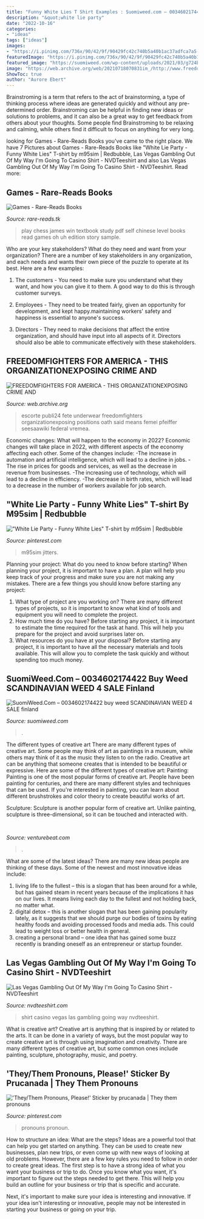 ```yaml
---
title: "Funny White Lies T Shirt Examples : Suomiweed.com – 0034602174422 Buy Weed Scandinavian Weed 4 Sale Finland"
description: "&quot;white lie party"
date: "2022-10-16"
categories:
- "ideas"
tags: ["ideas"]
images:
- "https://i.pinimg.com/736x/90/42/9f/90429fc42c740b5a40b1ac37adfca7a5--emo-phone-cases.jpg"
featuredImage: "https://i.pinimg.com/736x/90/42/9f/90429fc42c740b5a40b1ac37adfca7a5--emo-phone-cases.jpg"
featured_image: "https://suomiweed.com/wp-content/uploads/2021/03/g724bbd540df5b1f208628a7df2f99f1cb33bdcfad92128c834406319a1fb563a92e2f2c563aeb17c92f62fa0829008f7_640_weed-300x300.png"
image: "https://web.archive.org/web/20210718070831im_/http://www.freedomfightersforamerica.com/yahoo_site_admin/assets/images/a02d07e3-82ae-4dab-942b-bed32f224566_D.13480130_std.jpg"
ShowToc: true
author: "Aurore Ebert"
---
```



Brainstroming is a term that refers to the act of brainstorming, a type of thinking process where ideas are generated quickly and without any pre-determined order. Brainstroming can be helpful in finding new ideas or solutions to problems, and it can also be a great way to get feedback from others about your thoughts. Some people find Brainstroming to be relaxing and calming, while others find it difficult to focus on anything for very long.

	

		
looking for Games - Rare-Reads Books you've came to the right place. We have 7 Pictures about Games - Rare-Reads Books like &quot;White Lie Party - Funny White Lies&quot; T-shirt by m95sim | Redbubble, Las Vegas Gambling Out Of My Way I&#039;m Going To Casino Shirt - NVDTeeshirt and also Las Vegas Gambling Out Of My Way I&#039;m Going To Casino Shirt - NVDTeeshirt. Read more:
		
    
## Games - Rare-Reads Books

<img loading=lazy src="https://images-na.ssl-images-amazon.com/images/I/51qaSlZ%2BHVL._SX328_BO1,204,203,200_.jpg" onerror="this.onerror=null;this.src='https://tse2.mm.bing.net/th?id=OIP.nQXWJEceOSVF7M3yQ5WB4wAAAA&amp;pid=15.1';" alt="Games - Rare-Reads Books">

_Source: rare-reads.tk_

>play chess james win textbook study pdf self chinese level books read games oh uh edition story sample. 

	

Who are your key stakeholders? What do they need and want from your organization?
There are a number of key stakeholders in any organization, and each needs and wants their own piece of the puzzle to operate at its best. Here are a few examples:
1. The customers - You need to make sure you understand what they want, and how you can give it to them. A good way to do this is through customer surveys.

2. Employees - They need to be treated fairly, given an opportunity for development, and kept happy.maintaining workers' safety and happiness is essential to anyone's success.

3. Directors - They need to make decisions that affect the entire organization, and should have input into all aspects of it. Directors should also be able to communicate effectively with these stakeholders.

    
## FREEDOMFIGHTERS FOR AMERICA - THIS ORGANIZATIONEXPOSING CRIME AND

<img loading=lazy src="https://web.archive.org/web/20210718070831im_/http://www.freedomfightersforamerica.com/yahoo_site_admin/assets/images/a02d07e3-82ae-4dab-942b-bed32f224566_D.13480130_std.jpg" onerror="this.onerror=null;this.src='https://tse2.mm.bing.net/th?id=OIP.udJahueH-FTK2IR6Dy6a3gHaK2&amp;pid=15.1';" alt="FREEDOMFIGHTERS FOR AMERICA - THIS ORGANIZATIONEXPOSING CRIME AND">

_Source: web.archive.org_

>escorte publi24 fete underwear freedomfighters organizationexposing positions oath said means femei pfeiffer seesaawiki federal vremea. 

	

Economic changes: What will happen to the economy in 2022?
Economic changes will take place in 2022, with different aspects of the economy affecting each other. Some of the changes include: 
-The increase in automation and artificial intelligence, which will lead to a decline in jobs. 
-The rise in prices for goods and services, as well as the decrease in revenue from businesses. 
-The increasing use of technology, which will lead to a decline in efficiency. 
-The decrease in birth rates, which will lead to a decrease in the number of workers available for job search.

    
## &quot;White Lie Party - Funny White Lies&quot; T-shirt By M95sim | Redbubble

<img loading=lazy src="https://i.pinimg.com/originals/2f/83/65/2f83658753623c8346da48f83ded9103.png" onerror="this.onerror=null;this.src='https://tse1.mm.bing.net/th?id=OIP.yPXRSVPU7odWPSdcbmavKgHaJ4&amp;pid=15.1';" alt="&quot;White Lie Party - Funny White Lies&quot; T-shirt by m95sim | Redbubble">

_Source: pinterest.com_

>m95sim jitters. 

	

Planning your project: What do you need to know before starting?
When planning your project, it is important to have a plan. A plan will help you keep track of your progress and make sure you are not making any mistakes. There are a few things you should know before starting any project:
1. What type of project are you working on? There are many different types of projects, so it is important to know what kind of tools and equipment you will need to complete the project.
2. How much time do you have? Before starting any project, it is important to estimate the time required for the task at hand. This will help you prepare for the project and avoid surprises later on.
3. What resources do you have at your disposal? Before starting any project, it is important to have all the necessary materials and tools available. This will allow you to complete the task quickly and without spending too much money.

    
## SuomiWeed.Com – 0034602174422 Buy Weed SCANDINAVIAN WEED 4 SALE Finland

<img loading=lazy src="https://suomiweed.com/wp-content/uploads/2021/03/g724bbd540df5b1f208628a7df2f99f1cb33bdcfad92128c834406319a1fb563a92e2f2c563aeb17c92f62fa0829008f7_640_weed-300x300.png" onerror="this.onerror=null;this.src='https://tse2.mm.bing.net/th?id=OIP.F_qE7Rh5WrhUt_XSTL6RfAAAAA&amp;pid=15.1';" alt="SuomiWeed.Com – 0034602174422 buy weed SCANDINAVIAN WEED 4 SALE finland">

_Source: suomiweed.com_

>. 

	

The different types of creative art
There are many different types of creative art. Some people may think of art as paintings in a museum, while others may think of it as the music they listen to on the radio. Creative art can be anything that someone creates that is intended to be beautiful or expressive. Here are some of the different types of creative art:
Painting: Painting is one of the most popular forms of creative art. People have been painting for centuries, and there are many different styles and techniques that can be used. If you're interested in painting, you can learn about different brushstrokes and color theory to create beautiful works of art.

Sculpture: Sculpture is another popular form of creative art. Unlike painting, sculpture is three-dimensional, so it can be touched and interacted with.

    
## 

<img loading=lazy src="https://venturebeat.com/wp-content/uploads/2019/11/see.jpg" onerror="this.onerror=null;this.src='https://tse1.mm.bing.net/th?id=OIP.AhqEY8zgHdeqpYL7IYPd1wHaEi&amp;pid=15.1';" alt="">

_Source: venturebeat.com_

>. 

	

What are some of the latest ideas?
There are many new ideas people are thinking of these days. Some of the newest and most innovative ideas include: 
1. living life to the fullest – this is a slogan that has been around for a while, but has gained steam in recent years because of the implications it has on our lives. It means living each day to the fullest and not holding back, no matter what. 
2. digital detox – this is another slogan that has been gaining popularity lately, as it suggests that we should purge our bodies of toxins by eating healthy foods and avoiding processed foods and media ads. This could lead to weight loss or better health in general. 
3. creating a personal brand – one idea that has gained some buzz recently is branding oneself as an entrepreneur or startup founder.

    
## Las Vegas Gambling Out Of My Way I&#039;m Going To Casino Shirt - NVDTeeshirt

<img loading=lazy src="https://nvdteeshirt.com/wp-content/uploads/2020/07/las-vegas-gambling-out-of-my-way-i-m-going-to-casino-shirt-Ladies-tee.jpg" onerror="this.onerror=null;this.src='https://tse2.mm.bing.net/th?id=OIP.8byQHRvN1qVvJoydPIoemAHaHa&amp;pid=15.1';" alt="Las Vegas Gambling Out Of My Way I&#039;m Going To Casino Shirt - NVDTeeshirt">

_Source: nvdteeshirt.com_

>shirt casino vegas las gambling going way nvdteeshirt. 

	

What is creative art?
Creative art is anything that is inspired by or related to the arts. It can be done in a variety of ways, but the most popular way to create creative art is through using imagination and creativity. There are many different types of creative art, but some common ones include painting, sculpture, photography, music, and poetry.

    
## &#039;They/Them Pronouns, Please!&#039; Sticker By Prucanada | They Them Pronouns

<img loading=lazy src="https://i.pinimg.com/736x/90/42/9f/90429fc42c740b5a40b1ac37adfca7a5--emo-phone-cases.jpg" onerror="this.onerror=null;this.src='https://tse2.mm.bing.net/th?id=OIP.cldjwhJiKWxbVzkIwQDfYQAAAA&amp;pid=15.1';" alt="&#039;They/Them Pronouns, Please!&#039; Sticker by prucanada | They them pronouns">

_Source: pinterest.com_

>pronouns pronoun. 

	

How to structure an idea: What are the steps?
Ideas are a powerful tool that can help you get started on anything. They can be used to create new businesses, plan new trips, or even come up with new ways of looking at old problems. However, there are a few key rules you need to follow in order to create great ideas.
The first step is to have a strong idea of what you want your business or trip to do. Once you know what you want, it's important to figure out the steps needed to get there. This will help you build an outline for your business or trip that is specific and accurate.

Next, it's important to make sure your idea is interesting and innovative. If your idea isn't interesting or innovative, people may not be interested in starting your business or going on your trip.

